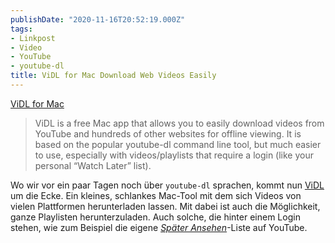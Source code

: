```yaml
---
publishDate: "2020-11-16T20:52:19.000Z"
tags:
- Linkpost
- Video
- YouTube
- youtube-dl
title: ViDL for Mac Download Web Videos Easily
---
```


[ViDL for Mac](https://omz-software.com/vidl/)

> ViDL is a free Mac app that allows you to easily download videos from YouTube and hundreds of other websites for offline viewing. It is based on the popular youtube-dl command line tool, but much easier to use, especially with videos/playlists that require a login (like your personal “Watch Later” list).

Wo wir vor ein paar Tagen noch über `youtube-dl` sprachen, kommt nun [ViDL](https://omz-software.com/vidl/) um die Ecke. Ein kleines, schlankes Mac-Tool mit dem sich Videos von vielen Plattformen herunterladen lassen. Mit dabei ist auch die Möglichkeit, ganze Playlisten herunterzuladen. Auch solche, die hinter einem Login stehen, wie zum Beispiel die eigene *[Später Ansehen](https://www.youtube.com/playlist?list=WL)*-Liste auf YouTube.

<!--more-->
